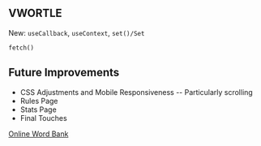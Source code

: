 ## VWORTLE

New:
`useCallback`, `useContext`, `set()/Set`

`fetch()`

## Future Improvements
- CSS Adjustments and Mobile Responsiveness -- Particularly scrolling
- Rules Page
- Stats Page
- Final Touches


[Online Word Bank](https://eslforums.com/category/words-with-letters/)

